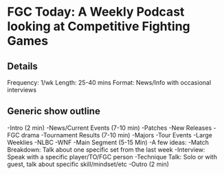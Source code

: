 # FGC Today: A Weekly Podcast looking at Competitive Fighting Games

## Details

Frequency: 1/wk
Length: 25-40 mins
Format: News/Info with occasional interviews

## Generic show outline

-Intro (2 min)
-News/Current Events (7-10 min)
   -Patches
   -New Releases
   -FGC drama
-Tournament Results (7-10 min)
    -Majors
    -Tour Events
    -Large Weeklies
        -NLBC
        -WNF
-Main Segment (5-15 Min)
    -A few ideas:
    -Match Breakdown: Talk about one specific set from the last week
    -Interview: Speak with a specific player/TO/FGC person
    -Technique Talk: Solo or with guest, talk about specific skill/mindset/etc
-Outro (2 min)
